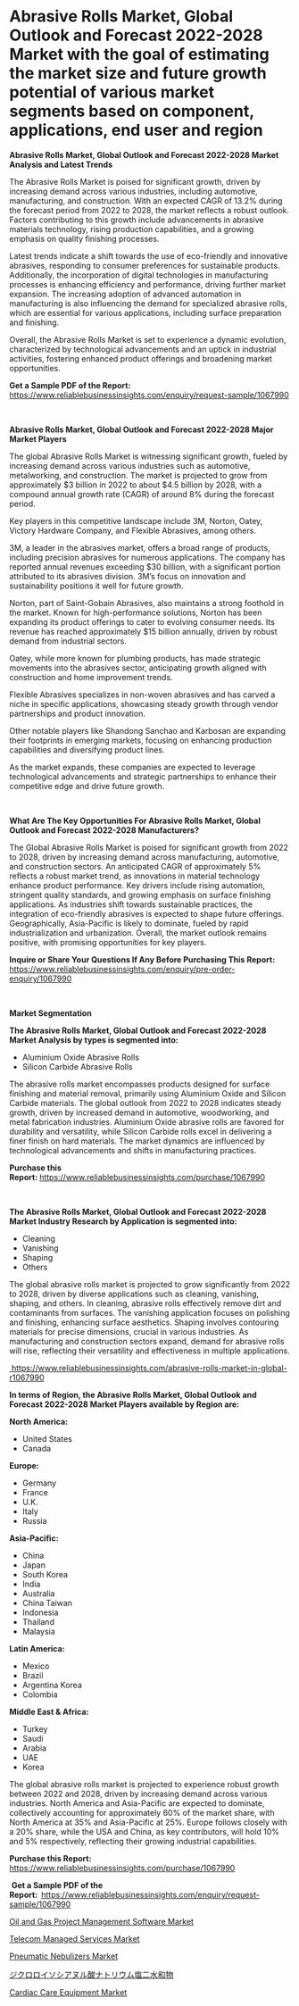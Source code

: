 <p><h1>Abrasive Rolls Market, Global Outlook and Forecast 2022-2028 Market with the goal of estimating the market size and future growth potential of various market segments based on component, applications, end user and region</h1></p><p><strong>Abrasive Rolls Market, Global Outlook and Forecast 2022-2028 Market Analysis and Latest Trends</strong></p>
<p><p>The Abrasive Rolls Market is poised for significant growth, driven by increasing demand across various industries, including automotive, manufacturing, and construction. With an expected CAGR of 13.2% during the forecast period from 2022 to 2028, the market reflects a robust outlook. Factors contributing to this growth include advancements in abrasive materials technology, rising production capabilities, and a growing emphasis on quality finishing processes. </p><p>Latest trends indicate a shift towards the use of eco-friendly and innovative abrasives, responding to consumer preferences for sustainable products. Additionally, the incorporation of digital technologies in manufacturing processes is enhancing efficiency and performance, driving further market expansion. The increasing adoption of advanced automation in manufacturing is also influencing the demand for specialized abrasive rolls, which are essential for various applications, including surface preparation and finishing. </p><p>Overall, the Abrasive Rolls Market is set to experience a dynamic evolution, characterized by technological advancements and an uptick in industrial activities, fostering enhanced product offerings and broadening market opportunities.</p></p>
<p><strong>Get a Sample PDF of the Report:&nbsp;</strong> <a href="https://www.reliablebusinessinsights.com/enquiry/request-sample/1067990">https://www.reliablebusinessinsights.com/enquiry/request-sample/1067990</a></p>
<p>&nbsp;</p>
<p><strong>Abrasive Rolls Market, Global Outlook and Forecast 2022-2028 Major Market Players</strong></p>
<p><p>The global Abrasive Rolls Market is witnessing significant growth, fueled by increasing demand across various industries such as automotive, metalworking, and construction. The market is projected to grow from approximately $3 billion in 2022 to about $4.5 billion by 2028, with a compound annual growth rate (CAGR) of around 8% during the forecast period.</p><p>Key players in this competitive landscape include 3M, Norton, Oatey, Victory Hardware Company, and Flexible Abrasives, among others. </p><p>3M, a leader in the abrasives market, offers a broad range of products, including precision abrasives for numerous applications. The company has reported annual revenues exceeding $30 billion, with a significant portion attributed to its abrasives division. 3M’s focus on innovation and sustainability positions it well for future growth.</p><p>Norton, part of Saint-Gobain Abrasives, also maintains a strong foothold in the market. Known for high-performance solutions, Norton has been expanding its product offerings to cater to evolving consumer needs. Its revenue has reached approximately $15 billion annually, driven by robust demand from industrial sectors.</p><p>Oatey, while more known for plumbing products, has made strategic movements into the abrasives sector, anticipating growth aligned with construction and home improvement trends. </p><p>Flexible Abrasives specializes in non-woven abrasives and has carved a niche in specific applications, showcasing steady growth through vendor partnerships and product innovation.</p><p>Other notable players like Shandong Sanchao and Karbosan are expanding their footprints in emerging markets, focusing on enhancing production capabilities and diversifying product lines. </p><p>As the market expands, these companies are expected to leverage technological advancements and strategic partnerships to enhance their competitive edge and drive future growth.</p></p>
<p>&nbsp;</p>
<p><strong>What Are The Key Opportunities For Abrasive Rolls Market, Global Outlook and Forecast 2022-2028 Manufacturers?</strong></p>
<p><p>The Global Abrasive Rolls Market is poised for significant growth from 2022 to 2028, driven by increasing demand across manufacturing, automotive, and construction sectors. An anticipated CAGR of approximately 5% reflects a robust market trend, as innovations in material technology enhance product performance. Key drivers include rising automation, stringent quality standards, and growing emphasis on surface finishing applications. As industries shift towards sustainable practices, the integration of eco-friendly abrasives is expected to shape future offerings. Geographically, Asia-Pacific is likely to dominate, fueled by rapid industrialization and urbanization. Overall, the market outlook remains positive, with promising opportunities for key players.</p></p>
<p><strong>Inquire or Share Your Questions If Any Before Purchasing This Report:</strong> <a href="https://www.reliablebusinessinsights.com/enquiry/pre-order-enquiry/1067990">https://www.reliablebusinessinsights.com/enquiry/pre-order-enquiry/1067990</a></p>
<p>&nbsp;</p>
<p><strong>Market Segmentation</strong></p>
<p><strong>The Abrasive Rolls Market, Global Outlook and Forecast 2022-2028 Market Analysis by types is segmented into:</strong></p>
<p><ul><li>Aluminium Oxide Abrasive Rolls</li><li>Silicon Carbide Abrasive Rolls</li></ul></p>
<p><p>The abrasive rolls market encompasses products designed for surface finishing and material removal, primarily using Aluminium Oxide and Silicon Carbide materials. The global outlook from 2022 to 2028 indicates steady growth, driven by increased demand in automotive, woodworking, and metal fabrication industries. Aluminium Oxide abrasive rolls are favored for durability and versatility, while Silicon Carbide rolls excel in delivering a finer finish on hard materials. The market dynamics are influenced by technological advancements and shifts in manufacturing practices.</p></p>
<p><strong>Purchase this Report:&nbsp;</strong><a href="https://www.reliablebusinessinsights.com/purchase/1067990">https://www.reliablebusinessinsights.com/purchase/1067990</a></p>
<p>&nbsp;</p>
<p><strong>The Abrasive Rolls Market, Global Outlook and Forecast 2022-2028 Market Industry Research by Application is segmented into:</strong></p>
<p><ul><li>Cleaning</li><li>Vanishing</li><li>Shaping</li><li>Others</li></ul></p>
<p><p>The global abrasive rolls market is projected to grow significantly from 2022 to 2028, driven by diverse applications such as cleaning, vanishing, shaping, and others. In cleaning, abrasive rolls effectively remove dirt and contaminants from surfaces. The vanishing application focuses on polishing and finishing, enhancing surface aesthetics. Shaping involves contouring materials for precise dimensions, crucial in various industries. As manufacturing and construction sectors expand, demand for abrasive rolls will rise, reflecting their versatility and effectiveness in multiple applications.</p></p>
<p><a href="https://www.reliablebusinessinsights.com/abrasive-rolls-market-in-global-r1067990">&nbsp;https://www.reliablebusinessinsights.com/abrasive-rolls-market-in-global-r1067990</a></p>
<p><strong>In terms of Region, the Abrasive Rolls Market, Global Outlook and Forecast 2022-2028 Market Players available by Region are:</strong></p>
<p>
    <p> <strong> North America: </strong>
        <ul>
            <li>United States</li>
            <li>Canada</li>
        </ul>
        </p> 
    <p> <strong> Europe: </strong>
        <ul>
            <li>Germany</li>
            <li>France</li>
            <li>U.K.</li>
            <li>Italy</li>
            <li>Russia</li>
        </ul>
        </p> 
    <p> <strong> Asia-Pacific: </strong>
        <ul>
            <li>China</li>
            <li>Japan</li>
            <li>South Korea</li>
            <li>India</li>
            <li>Australia</li>
            <li>China Taiwan</li>
            <li>Indonesia</li>
            <li>Thailand</li>
            <li>Malaysia</li>
        </ul>
        </p> 
    <p> <strong> Latin America: </strong>
        <ul>
            <li>Mexico</li>
            <li>Brazil</li>
            <li>Argentina Korea</li>
            <li>Colombia</li>
        </ul>
        </p> 
    <p> <strong> Middle East & Africa: </strong>
        <ul>
            <li>Turkey</li>
            <li>Saudi</li>
            <li>Arabia</li>
            <li>UAE</li>
            <li>Korea</li>
        </ul>
    </p>
    </p>
<p><p>The global abrasive rolls market is projected to experience robust growth between 2022 and 2028, driven by increasing demand across various industries. North America and Asia-Pacific are expected to dominate, collectively accounting for approximately 60% of the market share, with North America at 35% and Asia-Pacific at 25%. Europe follows closely with a 20% share, while the USA and China, as key contributors, will hold 10% and 5% respectively, reflecting their growing industrial capabilities.</p></p>
<p><strong>Purchase this Report: </strong><a href="https://www.reliablebusinessinsights.com/purchase/1067990">https://www.reliablebusinessinsights.com/purchase/1067990</a></p>
<p>&nbsp;<strong>Get a Sample PDF of the Report:&nbsp;&nbsp;</strong><a href="https://www.reliablebusinessinsights.com/enquiry/request-sample/1067990">https://www.reliablebusinessinsights.com/enquiry/request-sample/1067990</a></p>
<p><strong></strong></p>
<p><p><a href="https://www.linkedin.com/pulse/oil-gas-project-management-software-market-global-regional-lkcke?trackingId=B2hAjdjMSiCqmXXnBQIIpw%3D%3D">Oil and Gas Project Management Software Market</a></p><p><a href="https://medium.com/@graceturner587/global-telecom-managed-services-market-trends-analysis-and-future-growth-prospects-2024-2031-5b2bc91fea29">Telecom Managed Services Market</a></p><p><a href="https://www.linkedin.com/pulse/pneumatic-nebulizers-market-global-insights-sales-trends-bcbac?trackingId=SGOpYuiPRcygDaRAfbiTEw%3D%3D">Pneumatic Nebulizers Market</a></p><p><a href="https://medium.com/@opalkilback2023/%E3%82%B8%E3%82%AF%E3%83%AD%E3%83%AD%E3%82%A4%E3%82%BD%E3%82%B7%E3%82%A2%E3%83%8C%E3%83%AB%E9%85%B8%E3%83%8A%E3%83%88%E3%83%AA%E3%82%A6%E3%83%A0%E5%A1%A9%E4%BA%8C%E6%B0%B4%E5%92%8C%E7%89%A9%E5%B8%82%E5%A0%B4%E3%81%AE%E3%83%8A%E3%83%93%E3%82%B2%E3%83%BC%E3%82%B7%E3%83%A7%E3%83%B3-2024%E5%B9%B4%E3%81%8B%E3%82%892031%E5%B9%B4%E3%81%BE%E3%81%A7%E3%81%AE%E5%B0%82%E9%96%80%E7%9A%84%E3%81%AA%E5%88%86%E6%9E%90%E3%81%A8%E5%B8%82%E5%A0%B4%E4%BA%88%E6%B8%AC-5f9d75e833f5">ジクロロイソシアヌル酸ナトリウム塩二水和物</a></p><p><a href="https://issuu.com/reportprime-2/docs/cardiac-care-equipment-market-size-_f4f1cb18104eeb">Cardiac Care Equipment Market</a></p></p>